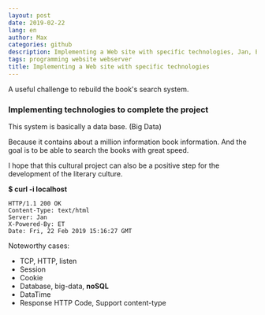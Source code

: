 ```yaml
---
layout: post
date: 2019-02-22
lang: en
author: Max
categories: github
description: Implementing a Web site with specific technologies, Jan, ET Programming Language
tags: programming website webserver
title: Implementing a Web site with specific technologies
---
```


A useful challenge to rebuild the book's search system.

### Implementing technologies to complete the project

This system is basically a data base. (Big Data)

Because it contains about a million information book information.
And the goal is to be able to search the books with great speed.



I hope that this cultural project can also be a positive step for the development of the literary culture.


**$ curl -i localhost**
```
HTTP/1.1 200 OK
Content-Type: text/html
Server: Jan
X-Powered-By: ET
Date: Fri, 22 Feb 2019 15:16:27 GMT
```

Noteworthy cases:

  - TCP, HTTP, listen
  - Session
  - Cookie
  - Database, big-data, **noSQL**
  - DataTime
  - Response HTTP Code, Support content-type
  
